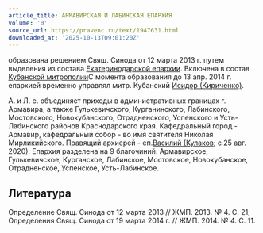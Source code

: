 ```yaml
---
article_title: АРМАВИРСКАЯ И ЛАБИНСКАЯ ЕПАРХИЯ
volume: '0'
source_url: https://pravenc.ru/text/1947631.html
downloaded_at: '2025-10-13T09:01:20Z'
---
```


образована решением Свящ. Синода от 12 марта 2013 г. путем выделения из состава [Екатеринодарской епархии](<https://pravenc.ru/text/Екатеринодарской епархии.html>). Включена в состав [Кубанской митрополии](<https://pravenc.ru/text/Кубанской митрополии.html>)С момента образования до 13 апр. 2014 г. епархией временно управлял митр. Кубанский [Исидор (Кириченко)](<https://pravenc.ru/text/Исидор (Кириченко).html>).

А. и Л. е. объединяет приходы в административных границах г. Армавира, а также Гулькевичского, Курганинского, Лабинского, Мостовского, Новокубанского, Отрадненского, Успенского и Усть-Лабинского районов Краснодарского края. Кафедральный город - Армавир, кафедральный собор - во имя святителя Николая Мирликийского. Правящий архиерей - еп.[Василий (Кулаков](<https://pravenc.ru/text/Василий (Кулаков.html>); с 25 авг. 2020). Епархия разделена на 9 благочиний: Армавирское, Гулькевичское, Курганское, Лабинское, Мостовское, Новокубанское, Отрадненское, Успенское, Усть-Лабинское.

## Литература

Определение Свящ. Синода от 12 марта 2013 // ЖМП. 2013. № 4. С. 21; Определения Свящ. Синода от 19 марта 2014 г. // ЖМП. 2014. № 4. С. 11.
